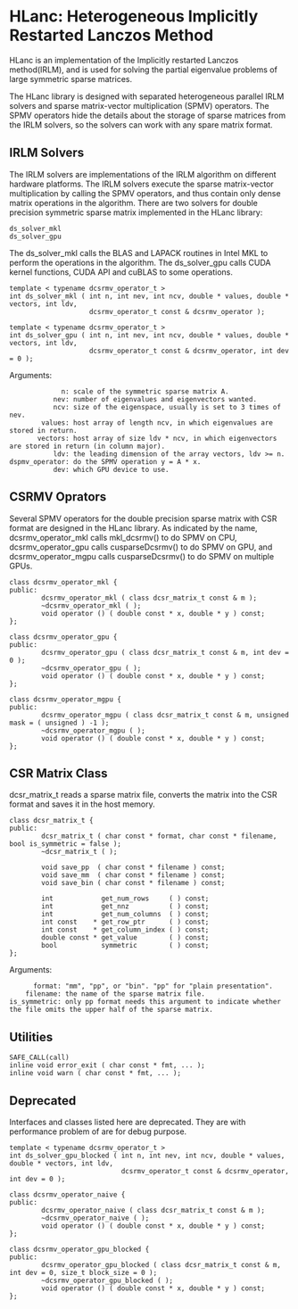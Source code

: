 HLanc: Heterogeneous Implicitly Restarted Lanczos Method
========================================================

HLanc is an implementation of the Implicitly restarted Lanczos method(IRLM),
and is used for solving the partial eigenvalue problems of large symmetric
sparse matrices.

The HLanc library is designed with separated heterogeneous parallel
IRLM solvers and sparse matrix-vector multiplication (SPMV) operators.
The SPMV operators hide the details about the storage of sparse matrices
from the IRLM solvers, so the solvers can work with any spare matrix format.


IRLM Solvers
------------

The IRLM solvers are implementations of the IRLM algorithm on different hardware platforms. The IRLM solvers execute the sparse matrix-vector multiplication by calling the SPMV operators, and thus contain only dense matrix operations in the algorithm. There are two solvers for double precision symmetric sparse matrix implemented in the HLanc library:

    ds_solver_mkl
    ds_solver_gpu

The ds_solver_mkl calls the BLAS and LAPACK routines in Intel MKL to perform the operations in the algorithm. The ds_solver_gpu calls CUDA kernel functions, CUDA API and cuBLAS to some operations. 

    template < typename dcsrmv_operator_t >
    int ds_solver_mkl ( int n, int nev, int ncv, double * values, double * vectors, int ldv,
                        dcsrmv_operator_t const & dcsrmv_operator );

    template < typename dcsrmv_operator_t >
    int ds_solver_gpu ( int n, int nev, int ncv, double * values, double * vectors, int ldv,
                        dcsrmv_operator_t const & dcsrmv_operator, int dev = 0 );

Arguments:

                 n: scale of the symmetric sparse matrix A.
               nev: number of eigenvalues and eigenvectors wanted.
               ncv: size of the eigenspace, usually is set to 3 times of nev.
            values: host array of length ncv, in which eigenvalues are stored in return.
           vectors: host array of size ldv * ncv, in which eigenvectors are stored in return (in column major).
               ldv: the leading dimension of the array vectors, ldv >= n.
    dspmv_operator: do the SPMV operation y = A * x.
               dev: which GPU device to use.


CSRMV Oprators
--------------

Several SPMV operators for the double precision sparse matrix with CSR format are designed in the HLanc library. As indicated by the name, dcsrmv_operator_mkl calls mkl_dcsrmv() to do SPMV on CPU, dcsrmv_operator_gpu calls cusparseDcsrmv() to do SPMV on GPU, and dcsrmv_operator_mgpu calls cusparseDcsrmv() to do SPMV on multiple GPUs.

    class dcsrmv_operator_mkl {
    public:
            dcsrmv_operator_mkl ( class dcsr_matrix_t const & m );
            ~dcsrmv_operator_mkl ( );
            void operator () ( double const * x, double * y ) const;
    };

    class dcsrmv_operator_gpu {
    public:
            dcsrmv_operator_gpu ( class dcsr_matrix_t const & m, int dev = 0 );
            ~dcsrmv_operator_gpu ( );
            void operator () ( double const * x, double * y ) const;
    };

    class dcsrmv_operator_mgpu {
    public:
            dcsrmv_operator_mgpu ( class dcsr_matrix_t const & m, unsigned mask = ( unsigned ) -1 );
            ~dcsrmv_operator_mgpu ( );
            void operator () ( double const * x, double * y ) const;
    };


CSR Matrix Class
----------------

dcsr_matrix_t reads a sparse matrix file, converts the matrix into the CSR format and saves it in the host memory.

    class dcsr_matrix_t {
    public:
            dcsr_matrix_t ( char const * format, char const * filename, bool is_symmetric = false );
            ~dcsr_matrix_t ( );
    
            void save_pp  ( char const * filename ) const;
            void save_mm  ( char const * filename ) const;
            void save_bin ( char const * filename ) const;
    
            int            get_num_rows     ( ) const;
            int            get_nnz          ( ) const;
            int            get_num_columns  ( ) const;
            int const    * get_row_ptr      ( ) const;
            int const    * get_column_index ( ) const;
            double const * get_value        ( ) const;
            bool           symmetric        ( ) const;
    };

Arguments:

          format: "mm", "pp", or "bin". "pp" for "plain presentation".
        filename: the name of the sparse matrix file.
    is_symmetric: only pp format needs this argument to indicate whether the file omits the upper half of the sparse matrix.


Utilities
---------

    SAFE_CALL(call)
    inline void error_exit ( char const * fmt, ... );
    inline void warn ( char const * fmt, ... );


Deprecated
----------

Interfaces and classes listed here are deprecated. They are with performance problem of are for debug purpose.

    template < typename dcsrmv_operator_t >
    int ds_solver_gpu_blocked ( int n, int nev, int ncv, double * values, double * vectors, int ldv,
                                dcsrmv_operator_t const & dcsrmv_operator, int dev = 0 );
    
    class dcsrmv_operator_naive {
    public:
            dcsrmv_operator_naive ( class dcsr_matrix_t const & m );
            ~dcsrmv_operator_naive ( );
            void operator () ( double const * x, double * y ) const;
    };

    class dcsrmv_operator_gpu_blocked {
    public:
            dcsrmv_operator_gpu_blocked ( class dcsr_matrix_t const & m, int dev = 0, size_t block_size = 0 );
            ~dcsrmv_operator_gpu_blocked ( );
            void operator () ( double const * x, double * y ) const;
    };
